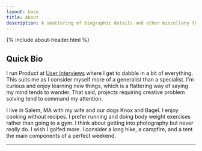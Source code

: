 ```yaml
---
layout: base
title: About
description: A smattering of biographic details and other miscellany that seemed worth sharing with the world.
---
```

{% include about-header.html %}


## Quick Bio

I run Product at [User Interviews](https://www.userinterviews.com) where I get to dabble in a bit of everything. This suits me as I consider myself more of a generalist than a specialist. I'm curious and enjoy learning new things, which is a flattering way of saying my mind tends to wander. That said, projects requiring creative problem solving tend to command my attention.

I live in Salem, MA with my wife and our dogs Knox and Bagel. I enjoy cooking without recipes. I prefer running and doing body weight exercises rather than going to a gym. I think about getting into photography but never *really* do. I wish I golfed more. I consider a long hike, a campfire, and a tent the main components of a perfect weekend.

***

<!--
## Tools / gear / etc.

I should link to blog tags here for app-recommendations and product-recommendations

## Miscellany -->
